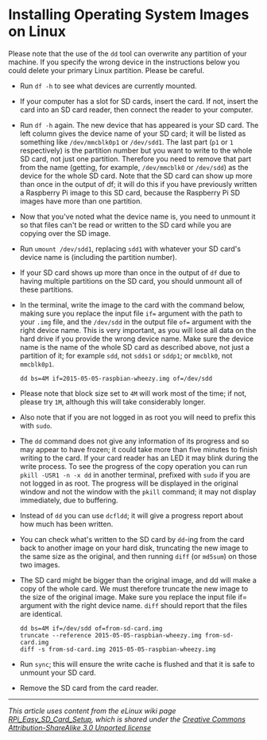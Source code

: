 # Installing Operating System Images on Linux

Please note that the use of the `dd` tool can overwrite any partition of your machine. If you specify the wrong device in the instructions below you could delete your primary Linux partition. Please be careful.

*   Run `df -h` to see what devices are currently mounted.

*   If your computer has a slot for SD cards, insert the card. If not, insert the card into an SD card reader, then connect the reader to your computer.

*   Run `df -h` again. The new device that has appeared is your SD card. The left column gives the device name of your SD card; it will be listed as something like `/dev/mmcblk0p1` or `/dev/sdd1`. The last part (`p1` or `1` respectively) is the partition number but you want to write to the whole SD card, not just one partition. Therefore you need to remove that part from the name (getting, for example, `/dev/mmcblk0` or `/dev/sdd`) as the device for the whole SD card. Note that the SD card can show up more than once in the output of df; it will do this if you have previously written a Raspberry Pi image to this SD card, because the Raspberry Pi SD images have more than one partition.

*   Now that you've noted what the device name is, you need to unmount it so that files can't be read or written to the SD card while you are copying over the SD image.

*   Run `umount /dev/sdd1`, replacing `sdd1` with whatever your SD card's device name is (including the partition number).

*   If your SD card shows up more than once in the output of `df` due to having multiple partitions on the SD card, you should unmount all of these partitions.

*   In the terminal, write the image to the card with the command below, making sure you replace the input file `if=` argument with the path to your `.img` file, and the `/dev/sdd` in the output file `of=` argument with the right device name. This is very important, as you will lose all data on the hard drive if you provide the wrong device name. Make sure the device name is the name of the whole SD card as described above, not just a partition of it; for example `sdd`, not `sdds1` or `sddp1`; or `mmcblk0`, not `mmcblk0p1`.

        dd bs=4M if=2015-05-05-raspbian-wheezy.img of=/dev/sdd

*   Please note that block size set to `4M` will work most of the time; if not, please try `1M`, although this will take considerably longer.

*   Also note that if you are not logged in as root you will need to prefix this with `sudo`.

*   The `dd` command does not give any information of its progress and so may appear to have frozen; it could take more than five minutes to finish writing to the card. If your card reader has an LED it may blink during the write process. To see the progress of the copy operation you can run `pkill -USR1 -n -x dd` in another terminal, prefixed with `sudo` if you are not logged in as root. The progress will be displayed in the original window and not the window with the `pkill` command; it may not display immediately, due to buffering.

*   Instead of `dd` you can use `dcfldd`; it will give a progress report about how much has been written.

*   You can check what's written to the SD card by `dd`-ing from the card back to another image on your hard disk, truncating the new image to the same size as the original, and then running `diff` (or `md5sum`) on those two images.

*   The SD card might be bigger than the original image, and dd will make a copy of the whole card. We must therefore truncate the new image to the size of the original image. Make sure you replace the input file if= argument with the right device name. `diff` should report that the files are identical.

        dd bs=4M if=/dev/sdd of=from-sd-card.img
        truncate --reference 2015-05-05-raspbian-wheezy.img from-sd-card.img
        diff -s from-sd-card.img 2015-05-05-raspbian-wheezy.img

*   Run `sync`; this will ensure the write cache is flushed and that it is safe to unmount your SD card.

*   Remove the SD card from the card reader.

* * *

_This article uses content from the eLinux wiki page [RPi_Easy_SD_Card_Setup](http://elinux.org/RPi_Easy_SD_Card_Setup), which is shared under the [Creative Commons Attribution-ShareAlike 3.0 Unported license](http://creativecommons.org/licenses/by-sa/3.0/)_

